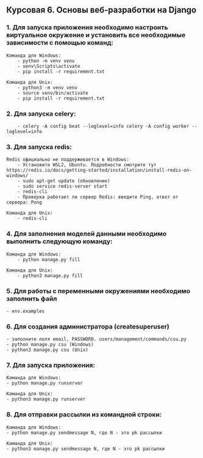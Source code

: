 ## Курсовая 6. Основы веб-разработки на Django

### 1. Для запуска приложения необходимо настроить виртуальное окружение и установить все необходимые зависимости с помощью команд:
    Команда для Windows:
        - python -m venv venv
        - venv\Scripts\activate
        - pip install -r requirement.txt

    Команда для Unix:
        - python3 -m venv venv
        - source venv/bin/activate 
        - pip install -r requirement.txt

### 2. Для запуска celery:
        - celery -A config beat --loglevel=info celery -A config worker --loglevel=info

### 3. Для запуска redis:
    Redis официально не поддерживается в Windows: 
        - Установите WSL2, Ubuntu. Подробности смотрите тут https://redis.io/docs/getting-started/installation/install-redis-on-windows/
        - sudo apt-get update (обновление)
        - sudo service redis-server start
        - redis-cli
        - Проверка работает ли сервер Redis: введите Ping, ответ от сервера: Pong

    Команда для Unix:
        - redis-cli

### 4. Для заполнения моделей данными необходимо выполнить следующую команду: 
    Команда для Windows:
        - python manage.py fill

    Команда для Unix:
        - python3 manage.py fill

### 5. Для работы с переменными окружениями необходимо заполнить файл
    - env.examples

### 6. Для создания администратора (createsuperuser)
    - заполните поля email, PASSWORD. users/management/commands/csu.py
    - python manage.py csu (Windows)
    - python3 manage.py csu (Unix)

### 7. Для запуска приложения: 
    Команда для Windows:
    - python manage.py runserver

    Команда для Unix:
    - python3 manage.py runserver

### 8. Для отправки рассылки из командной строки: 
    Команда для Windows:
    - python manage.py sendmessage N, где N - это pk рассылки

    Команда для Unix:    
    - python3 manage.py sendmessage N, где N - это pk рассылки